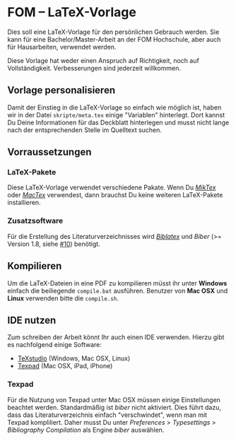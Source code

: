 # FOM – LaTeX-Vorlage
Dies soll eine LaTeX-Vorlage für den persönlichen Gebrauch werden. Sie kann für eine Bachelor/Master-Arbeit an der FOM Hochschule, aber auch für Hausarbeiten, verwendet werden.

Diese Vorlage hat weder einen Anspruch auf Richtigkeit, noch auf Vollständigkeit. Verbesserungen sind jederzeit willkommen.

## Vorlage personalisieren
Damit der Einstieg in die LaTeX-Vorlage so einfach wie möglich ist, haben wir in der Datei ```skripte/meta.tex``` einige "Variablen" hinterlegt. Dort kannst Du Deine Informationen für das Deckblatt hinterlegen und musst nicht lange nach der entsprechenden Stelle im Quelltext suchen.

## Vorraussetzungen

### LaTeX-Pakete
Diese LaTeX-Vorlage verwendet verschiedene Pakate. Wenn Du _[MikTex](http://miktex.org/)_ oder _[MacTex](http://tug.org/mactex/)_ verwendest, dann brauchst Du keine weiteren LaTeX-Pakete installieren.

### Zusatzsoftware
Für die Erstellung des Literaturverzeichnisses wird _[Biblatex](http://www.ctan.org/pkg/biblatex)_ und _Biber_ (>= Version 1.8, siehe [#10](https://github.com/andygrunwald/FOM-LaTeX-Template/issues/10)) benötigt.

## Kompilieren
Um die LaTeX-Dateien in eine PDF zu kompilieren müsst ihr unter **Windows** einfach die beiliegende ```compile.bat``` ausführen. Benutzer von **Mac OSX** und **Linux** verwenden bitte die ```compile.sh```.

## IDE nutzen
Zum schreiben der Arbeit könnt Ihr auch einen IDE verwenden. Hierzu gibt es nachfolgend einige Software:

- [TeXstudio](http://texstudio.sourceforge.net/) (Windows, Mac OSX, Linux)
- [Texpad](https://www.texpadapp.com/) (Mac OSX, iPad, iPhone)

### Texpad
Für die Nutzung von Texpad unter Mac OSX müssen einige Einstellungen beachtet werden. Standardmäßig ist _biber_ nicht aktiviert. Dies führt dazu, dass das Literaturverzeichnis einfach "verschwindet", wenn man mit Texpad kompliliert. Daher musst Du unter _Preferences_ > _Typesettings_ > _Bibliography Compilation_ als Engine _biber_ auswählen.
